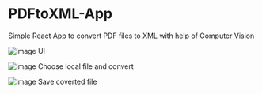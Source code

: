 # PDFtoXML-App
Simple React App to convert PDF files to XML with help of Computer Vision


![image](https://user-images.githubusercontent.com/90003389/207295984-fc765c62-8fa8-403a-9af0-5dfa45287cad.png)
UI

![image](https://user-images.githubusercontent.com/90003389/207296218-4f13e954-1f1d-4428-8e38-99c4caf9a501.png)
Choose local file and convert

![image](https://user-images.githubusercontent.com/90003389/207296485-7d34f176-601a-47ae-b1c0-b04f39e389b1.png)
Save coverted file

